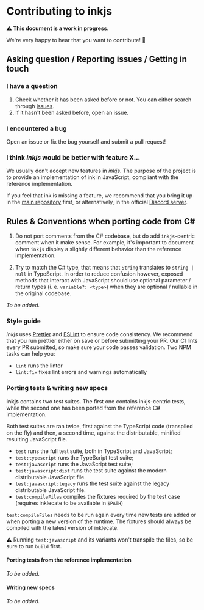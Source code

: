 # Contributing to inkjs

**⚠️ This document is a work in progress.**

We're very happy to hear that you want to contribute! 🎊

## Asking question / Reporting issues / Getting in touch

### I have a question

1. Check whether it has been asked before or not. You can either search through
   [issues].
2. If it hasn't been asked before, open an issue.

[issues]: https://github.com/y-lohse/inkjs/issues

### I encountered a bug

Open an issue or fix the bug yourself and submit a pull request!

### I think _inkjs_ would be better with feature X…

We usually don't accept new features in _inkjs_. The purpose of the project is
to provide an implementation of ink in JavaScript, compliant with the reference
implementation.

If you feel that ink is missing a feature, we recommend that you bring it up in
the [main repository] first, or alternatively, in the official [Discord server].

[main repository]: https://github.com/inkle/ink
[Discord server]: https://discord.gg/inkle

## Rules & Conventions when porting code from C# #

1. Do not port comments from the C# codebase, but do add `inkjs`-centric comment
   when it make sense. For example, it's important to document when `inkjs`
   display a slightly different behavior than the reference implementation.

2. Try to match the C# type, that means that `String` translates to `string | null`
   in TypeScript. In order to reduce confusion however, exposed methods
   that interact with JavaScript should use optional parameter / return types
   (i. e. `variable?: <type>`) when they are optional / nullable in
   the original codebase.

_To be added._

### Style guide

_inkjs_ uses [Prettier] and [ESLint] to ensure code consistency. We recommend
that you run prettier either on save or before submitting your PR. Our CI lints
every PR submitted, so make sure your code passes validation. Two NPM tasks
can help you:

- `lint` runs the linter
- `lint:fix` fixes lint errors and warnings automatically

[Prettier]: https://prettier.io/
[ESLint]: https://eslint.org/

### Porting tests & writing new specs

**inkjs** contains two test suites. The first one contains inkjs-centric tests,
while the second one has been ported from the reference C# implementation.

Both test suites are ran twice, first against the TypeScript code
(transpiled on the fly) and then, a second time, against the distributable,
minified resulting JavaScript file.

- `test` runs the full test suite, both in TypeScript and JavaScript;
- `test:typescript` runs the TypeScript test suite;
- `test:javascript` runs the JavaScript test suite;
- `test:javascript:dist` runs the test suite against the modern distributable
                         JavaScript file.
- `test:javascript:legacy` runs the test suite against the legacy distributable
                           JavaScript file.
- `test:compileFiles` compiles the fixtures required by the test case (requires
                      inklecate to be available in `$PATH`)

`test:compileFiles` needs to be run again every time new tests are added or when
porting a new version of the runtime. The fixtures should always be compiled
with the latest version of inklecate.

⚠️ Running `test:javascript` and its variants won't transpile the files, so be
sure to run `build` first.

#### Porting tests from the reference implementation

_To be added._

#### Writing new specs

_To be added._